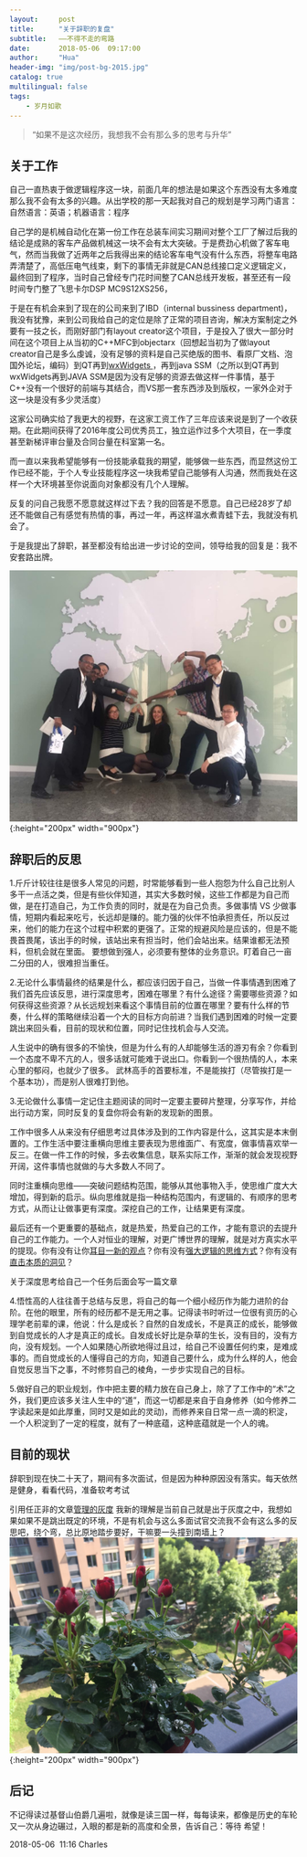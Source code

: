 ```yaml
---
layout:     post
title:      "关于辞职的复盘"
subtitle:   ——不得不走的弯路
date:       2018-05-06  09:17:00
author:     "Hua"
header-img: "img/post-bg-2015.jpg"
catalog: true
multilingual: false
tags:
    - 岁月如歌
---
```


> “如果不是这次经历，我想我不会有那么多的思考与升华”


## 关于工作
自己一直热衷于做逻辑程序这一块，前面几年的想法是如果这个东西没有太多难度那么我不会有太多的兴趣。从出学校的那一天起我对自己的规划是学习两门语言：自然语言：英语；机器语言：程序

自己学的是机械自动化在第一份工作在总装车间实习期间对整个工厂了解过后我的结论是成熟的客车产品做机械这一块不会有太大突破。于是费劲心机做了客车电气，然而当我做了近两年之后我得出来的结论客车电气没有什么东西，将整车电路弄清楚了，高低压电气线束，剩下的事情无非就是CAN总线接口定义逻辑定义，最终回到了程序，当时自己曾经专门花时间整了CAN总线开发板，甚至还有一段时间专门整了飞思卡尔DSP MC9S12XS256，

于是在有机会来到了现在的公司来到了IBD（internal bussiness department)，我没有犹豫，来到公司我给自己的定位是除了正常的项目咨询，解决方案制定之外要有一技之长，而刚好部门有layout creator这个项目，于是投入了很大一部分时间在这个项目上从当初的C++MFC到objectarx（回想起当初为了做layout creator自己是多么虔诚，没有足够的资料是自己买绝版的图书、看原厂文档、泡国外论坛，编码）到QT再到[wxWidgets ](http://www.wxwidgets.org/) ，再到java SSM（之所以到QT再到wxWidgets再到JAVA SSM是因为没有足够的资源去做这样一件事情，基于C++没有一个很好的前端与其结合，而VS那一套东西涉及到版权，一家外企对于这一块是没有多少灵活度）

这家公司确实给了我更大的视野，在这家工资工作了三年应该来说是到了一个收获期。在此期间获得了2016年度公司优秀员工，独立运作过多个大项目，在一季度甚至新梯评审台量及合同台量在科室第一名。

而一直以来我希望能够有一份技能承载我的期望，能够做一些东西，而显然这份工作已经不能，于个人专业技能程序这一块我希望自己能够有人沟通，然而我处在这样一个大环境甚至你说面向对象都没有几个人理解。

反复的问自己我愿不愿意就这样过下去？我的回答是不愿意。自己已经28岁了却还不能做自己有感觉有热情的事，再过一年，再这样温水煮青蛙下去，我就没有机会了。

于是我提出了辞职，甚至都没有给出进一步讨论的空间，领导给我的回复是：我不安套路出牌。

![img](/img/裸辞/客户来访.jpg){:height="200px" width="900px"}



## 辞职后的反思

1.斤斤计较往往是很多人常见的问题，时常能够看到一些人抱怨为什么自己比别人多干一点活之类，但是有些伙伴知道，其实大多数时候，这些工作都是为自己而做，是在打造自己，为工作负责的同时，就是在为自己负责。多做事情 VS 少做事情，短期内看起来吃亏，长远却是赚的。能力强的伙伴不怕承担责任，所以反过来，他们的能力在这个过程中积累的更强了。正常的规避风险是应该的，但是不能畏首畏尾，该出手的时候，该站出来有担当时，他们会站出来。结果谁都无法预料，但机会就在里面。  要想做到强人，必须要有整体的业务意识。盯着自己一亩二分田的人，很难担当重任。

2.无论什么事情最终的结果是什么，都应该归因于自己，当做一件事情遇到困难了我们首先应该反思，进行深度思考，困难在哪里？有什么途径？需要哪些资源？如何获得这些资源？从长远规划来看这个事情目前的位置在哪里？要有什么样的节奏，什么样的策略继续沿着一个大的目标方向前进？当我们遇到困难的时候一定要跳出来回头看，目前的现状和位置，同时记住找机会与人交流。

人生说中的确有很多的不愉快，但是为什么有的人却能够生活的游刃有余？你看到一个态度不卑不亢的人，很多话就可能难于说出口。你看到一个很热情的人，本来心里的郁闷，也就少了很多。 武林高手的首要标准，不是能挨打（尽管挨打是一个基本功），而是别人很难打到他。

3.无论做什么事情一定记住主题阅读的同时一定要主要碎片整理，分享写作，并给出行动方案，同时反复的复盘你将会有新的发现新的图景。  

工作中很多人从来没有仔细思考过具体涉及到的工作内容是什么，这其实是本末倒置的。工作生活中要注重横向思维主要表现为思维面广、有宽度，做事情喜欢举一反三。在做一件工作的时候，多去收集信息，联系实际工作，渐渐的就会发现视野开阔，这件事情也就做的与大多数人不同了。  

同时注重横向思维——突破问题结构范围，能够从其他事物入手，使思维广度大大增加，得到新的启示。纵向思维就是指一种结构范围内，有逻辑的、有顺序的思考方式，从而让让做事更有深度。深挖自己的工作，让结果更有深度。  

最后还有一个更重要的基础点，就是热爱，热爱自己的工作，才能有意识的去提升自己的工作能力。一个人对恒业的理解，对更广博世界的理解，就是对方真实水平的提现。你有没有让你<u>耳目一新的观点</u>？你有没有<u>强大逻辑的思维方式</u>？你有没有<u>直击本质的洞见</u>？

关于深度思考给自己一个任务后面会写一篇文章

4.悟性高的人往往善于总结与反思，将自己的每一个细小经历作为能力进阶的台阶。在他的眼里，所有的经历都不是无用之事。记得读书时听过一位很有资历的心理学老前辈的课，他说：什么是成长？自然的自发成长，不是真正的成长，能够做到自觉成长的人才是真正的成长。自发成长好比是杂草的生长，没有目的，没有方向，没有规划。一个人如果随心所欲地得过且过，给自己不设置任何约束，是难成事的。而自觉成长的人懂得自己的方向，知道自己要什么，成为什么样的人，他会自觉反思当下之事，不时修剪自己的棱角，一步步实现自己的目标。

5.做好自己的职业规划，作中把主要的精力放在自己身上，除了了工作中的“术”之外，我们更应该多关注人生中的“道”，而这一切都是来自于自身修养（如今修养二字读起来是如此厚重，同时又是如此的灵动)，而修养来自日常一点一滴的积淀，一个人积淀到了一定的程度，就有了一种底蕴，这种底蕴就是一个人的魂。



## 目前的现状

辞职到现在快二十天了，期间有多次面试，但是因为种种原因没有落实。每天依然是健身，看看代码，准备软考考试

引用任正非的文章[管理的灰度](http://www.iceo.com.cn/guanli/110/2011/0719/224460.shtml) 我新的理解是当前自己就是出于灰度之中，我想如果如果不是跳出既定的环境，不是有机会与这么多面试官交流我不会有这么多的反思吧，绕个弯，总比原地踏步要好，干嘛要一头撞到南墙上？
![img](/img/裸辞/flower.jpg){:height="200px" width="900px"}
## 后记

不记得读过基督山伯爵几遍啦，就像是读三国一样，每每读来，都像是历史的车轮又一次从身边碾过，入眼的都是新的高度和全景，告诉自己：等待 希望！



2018-05-06  11:16 Charles
